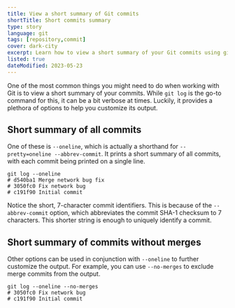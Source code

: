 ```yaml
---
title: View a short summary of Git commits
shortTitle: Short commits summary
type: story
language: git
tags: [repository,commit]
cover: dark-city
excerpt: Learn how to view a short summary of your Git commits using git log.
listed: true
dateModified: 2023-05-23
---
```


One of the most common things you might need to do when working with Git is to view a short summary of your commits. While `git log` is the go-to command for this, it can be a bit verbose at times. Luckily, it provides a plethora of options to help you customize its output.

## Short summary of all commits

One of these is `--oneline`, which is actually a shorthand for `--pretty=oneline --abbrev-commit`. It prints a short summary of all commits, with each commit being printed on a single line.

```shell
git log --oneline
# d540ba1 Merge network bug fix
# 3050fc0 Fix network bug
# c191f90 Initial commit
```

Notice the short, 7-character commit identifiers. This is because of the `--abbrev-commit` option, which abbreviates the commit SHA-1 checksum to 7 characters. This shorter string is enough to uniquely identify a commit.

## Short summary of commits without merges

Other options can be used in conjunction with `--oneline` to further customize the output. For example, you can use `--no-merges` to exclude merge commits from the output.

```shell
git log --oneline --no-merges
# 3050fc0 Fix network bug
# c191f90 Initial commit
```
